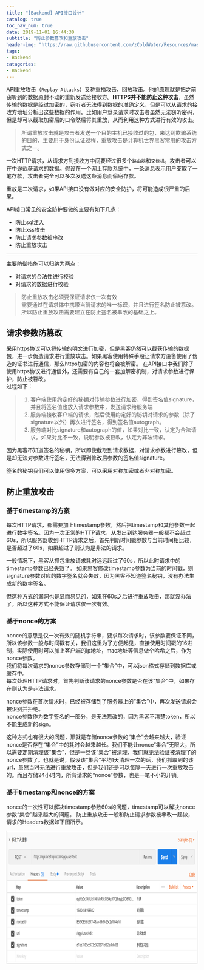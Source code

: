 ```yaml
---
title: "[Backend] API接口设计"
catalog: true
toc_nav_num: true
date: 2019-11-01 16:44:30
subtitle: "防止参数篡改和重放攻击"
header-img: "https://raw.githubusercontent.com/zColdWater/Resources/master/Images/legend_cover.jpg"
tags:
- Backend
catagories:
- Backend
---
```


API重放攻击（`Replay Attacks`）又称重播攻击、回放攻击。他的原理就是把之前窃听到的数据原封不动的重新发送给接收方。**HTTPS并不能防止这种攻击**，虽然传输的数据是经过加密的，窃听者无法得到数据的准确定义，但是可以从请求的接收方地址分析出这些数据的作用。比如用户登录请求时攻击者虽然无法窃听密码，但是却可以截取加密后的口令然后将其重放，从而利用这种方式进行有效的攻击。

> 所谓重放攻击就是攻击者发送一个目的主机已接收过的包，来达到欺骗系统的目的，主要用于身份认证过程，重放攻击是计算机世界黑客常用的攻击方式之一。

一次HTTP请求，从请求方到接收方中间要经过很多个`路由器`和`交换机`，攻击者可以在中途截获请求的数据。假设在一个网上存款系统中，一条消息表示用户支取了一笔存款，攻击者完全可以多次发送这条消息而偷窃存款。

重放是二次请求，如果API接口没有做对应的安全防护，将可能造成很严重的后果。  

API接口常见的安全防护要做的主要有如下几点：
* 防止sql注入
* 防止xss攻击
* 防止请求参数被串改
* 防止重放攻击

*** 

主要防御措施可以归纳为两点：
* 对请求的合法性进行校验
* 对请求的数据进行校验

>防止重放攻击必须要保证请求仅一次有效  
>需要通过在请求体中携带当前请求的唯一标识，并且进行签名防止被篡改。  
>所以防止重放攻击需要建立在防止签名被串改的基础之上。  

## 请求参数防篡改

采用https协议可以将传输的明文进行加密，但是黑客仍然可以截获传输的数据包，进一步伪造请求进行重放攻击。如果黑客使用特殊手段让请求方设备使用了伪造的证书进行通信，那么https加密的内容也将会被解密。
在API接口中我们除了使用https协议进行通信外，还需要有自己的一套加解密机制，对请求参数进行保护，防止被篡改。   
过程如下：

>1. 客户端使用约定好的秘钥对传输参数进行加密，得到签名值signature，并且将签名值也放入请求参数中，发送请求给服务端
>2. 服务端接收客户端的请求，然后使用约定好的秘钥对请求的参数（除了signature以外）再次进行签名，得到签名值autograph。
>3. 服务端对比signature和autograph的值，如果对比一致，认定为合法请求。如果对比不一致，说明参数被篡改，认定为非法请求。

因为黑客不知道签名的秘钥，所以即使截取到请求数据，对请求参数进行篡改，但是却无法对参数进行签名，无法得到修改后参数的签名值signature。   

签名的秘钥我们可以使用很多方案，可以采用对称加密或者非对称加密。


## 防止重放攻击

### 基于timestamp的方案  
每次HTTP请求，都需要加上timestamp参数，然后把timestamp和其他参数一起进行数字签名。因为一次正常的HTTP请求，从发出到达服务器一般都不会超过60s，所以服务器收到HTTP请求之后，首先判断时间戳参数与当前时间相比较，是否超过了60s，如果超过了则认为是非法的请求。  

一般情况下，黑客从抓包重放请求耗时远远超过了60s，所以此时请求中的timestamp参数已经失效了。
如果黑客修改timestamp参数为当前的时间戳，则signature参数对应的数字签名就会失效，因为黑客不知道签名秘钥，没有办法生成新的数字签名。  

但这种方式的漏洞也是显而易见的，如果在60s之后进行重放攻击，那就没办法了，所以这种方式不能保证请求仅一次有效。


### 基于nonce的方案
nonce的意思是仅一次有效的随机字符串，要求每次请求时，该参数要保证不同，所以该参数一般与时间戳有关，我们这里为了方便起见，直接使用时间戳的16进制，实际使用时可以加上客户端的ip地址，mac地址等信息做个哈希之后，作为nonce参数。  
我们将每次请求的nonce参数存储到一个“集合”中，可以json格式存储到数据库或缓存中。  
每次处理HTTP请求时，首先判断该请求的nonce参数是否在该“集合”中，如果存在则认为是非法请求。  

nonce参数在首次请求时，已经被存储到了服务器上的“集合”中，再次发送请求会被识别并拒绝。  
nonce参数作为数字签名的一部分，是无法篡改的，因为黑客不清楚token，所以不能生成新的sign。  

这种方式也有很大的问题，那就是存储nonce参数的“集合”会越来越大，验证nonce是否存在“集合”中的耗时会越来越长。我们不能让nonce“集合”无限大，所以需要定期清理该“集合”，但是一旦该“集合”被清理，我们就无法验证被清理了的nonce参数了。也就是说，假设该“集合”平均1天清理一次的话，我们抓取到的该url，虽然当时无法进行重放攻击，但是我们还是可以每隔一天进行一次重放攻击的。而且存储24小时内，所有请求的“nonce”参数，也是一笔不小的开销。

### 基于timestamp和nonce的方案
nonce的一次性可以解决timestamp参数60s的问题，timestamp可以解决nonce参数“集合”越来越大的问题。
防止重放攻击一般和防止请求参数被串改一起做，请求的Headers数据如下图所示。  

<img src="https://raw.githubusercontent.com/zColdWater/Resources/master/Images/designapi1.png" height="350" />

